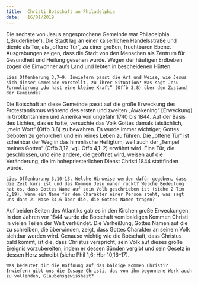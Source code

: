 ```yaml
---
title:  Christi Botschaft an Philadelphia
date:   16/01/2019
---
```


Die sechste von Jesus angesprochene Gemeinde war Philadelphia („Bruderliebe“). Die Stadt lag an einer kaiserlichen Handelsstraße und diente als Tor, als „offene Tür“, zu einer großen, fruchtbaren Ebene. Ausgrabungen zeigen, dass die Stadt von den Menschen als Zentrum für Gesundheit und Heilung gesehen wurde. Wegen der häuﬁgen Erdbeben zogen die Einwohner aufs Land und lebten in bescheidenen Hütten. 

`Lies Offenbarung 3,7–9. Inwiefern passt die Art und Weise, wie Jesus sich dieser Gemeinde vorstellt, zu ihrer Situation? Was sagt Jesu Formulierung „du hast eine kleine Kraft“ (Offb 3,8) über den Zustand der Gemeinde?` 

Die Botschaft an diese Gemeinde passt auf die große Erweckung des Protestantismus während des ersten und zweiten „Awakening“ [Erweckung] in Großbritannien und Amerika von ungefähr 1740 bis 1844. Auf der Basis des Lichtes, das es hatte, versuchte das Volk Gottes damals tatsächlich, „mein Wort“ (Offb 3,8) zu bewahren. Es wurde immer wichtiger, Gottes Geboten zu gehorchen und ein reines Leben zu führen. Die „offene Tür“ ist scheinbar der Weg in das himmlische Heiligtum, weil auch der „Tempel meines Gottes“ (Offb 3,12, vgl. Offb 4,1–2) erwähnt wird. Eine Tür, die geschlossen, und eine andere, die geöffnet wird, weisen auf die Veränderung, die im hohepriesterlichen Dienst Christi 1844 stattﬁnden würde. 

`Lies Offenbarung 3,10–13. Welche Hinweise werden dafür gegeben, dass die Zeit kurz ist und das Kommen Jesu näher rückt? Welche Bedeutung hat es, dass Gottes Name auf sein Volk geschrieben ist (siehe 2 Tim 2,19). Wenn ein Name für den Charakter einer Person steht, was sagt uns dann 2. Mose 34,6 über die, die Gottes Namen tragen?` 

Auf beiden Seiten des Atlantiks gab es in den Kirchen große Erweckungen. In den Jahren vor 1844 wurde die Botschaft vom baldigen Kommen Christi in vielen Teilen der Welt verkündet. Die Verheißung, Gottes Namen auf die zu schreiben, die überwinden, zeigt, dass Gottes Charakter an seinem Volk sichtbar werden wird. Genauso wichtig wie die Botschaft, dass Christus bald kommt, ist die, dass Christus verspricht, sein Volk auf dieses große Ereignis vorzubereiten, indem er dessen Sünden vergibt und sein Gesetz in dessen Herz schreibt (siehe Phil 1,6; Hbr 10,16–17). 

`Was bedeutet dir die Hoffnung auf das baldige Kommen Christi? Inwiefern gibt uns die Zusage Christi, das von ihm begonnene Werk auch zu vollenden, Glaubensgewissheit?`